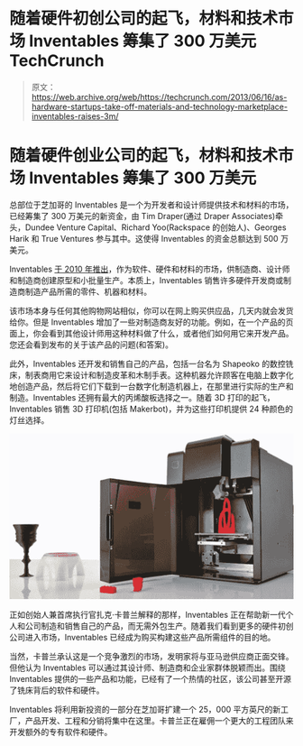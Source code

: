 # 随着硬件初创公司的起飞，材料和技术市场 Inventables 筹集了 300 万美元 TechCrunch

> 原文：<https://web.archive.org/web/https://techcrunch.com/2013/06/16/as-hardware-startups-take-off-materials-and-technology-marketplace-inventables-raises-3m/>

# 随着硬件创业公司的起飞，材料和技术市场 Inventables 筹集了 300 万美元

总部位于芝加哥的 Inventables 是一个为开发者和设计师提供技术和材料的市场，已经筹集了 300 万美元的新资金，由 Tim Draper(通过 Draper Associates)牵头，Dundee Venture Capital、Richard Yoo(Rackspace 的创始人)、Georges Harik 和 True Ventures 参与其中。这使得 Inventables 的资金总额达到 500 万美元。

Inventables [于 2010 年推出](https://web.archive.org/web/20221209021344/https://beta.techcrunch.com/2010/01/27/technology-and-material-marketplace-inventables-scores-2-million-from-true-ventures/)，作为软件、硬件和材料的市场，供制造商、设计师和制造商创建原型和小批量生产。本质上，Inventables 销售许多硬件开发商或制造商制造产品所需的零件、机器和材料。

该市场本身与任何其他购物网站相似，你可以在网上购买供应品，几天内就会发货给你。但是 Inventables 增加了一些对制造商友好的功能。例如，在一个产品的页面上，你会看到其他设计师用这种材料做了什么，或者他们如何用它来开发产品。您还会看到发布的关于该产品的问题(和答案)。

此外，Inventables 还开发和销售自己的产品，包括一台名为 Shapeoko 的数控铣床，制表商用它来设计和制造皮革和木制手表。这种机器允许顾客在电脑上数字化地创造产品，然后将它们下载到一台数字化制造机器上，在那里进行实际的生产和制造。Inventables 还拥有最大的丙烯酸板选择之一。随着 3D 打印的起飞，Inventables 销售 3D 打印机(包括 Makerbot)，并为这些打印机提供 24 种颜色的灯丝选择。

[![invent](img/e82d142cd37645d93b2ec1294b5c71f8.png)](https://web.archive.org/web/20221209021344/https://beta.techcrunch.com/2013/06/16/as-hardware-startups-take-off-materials-and-technology-marketplace-inventables-raises-3m/invent/)

正如创始人兼首席执行官扎克·卡普兰解释的那样，Inventables 正在帮助新一代个人和公司制造和销售自己的产品，而无需外包生产。随着我们看到更多的硬件初创公司进入市场，Inventables 已经成为购买构建这些产品所需组件的目的地。

当然，卡普兰承认这是一个竞争激烈的市场，发明家将与亚马逊供应商正面交锋。但他认为 Inventables 可以通过其设计师、制造商和企业家群体脱颖而出。围绕 Inventables 提供的一些产品和功能，已经有了一个热情的社区，该公司甚至开源了铣床背后的软件和硬件。

Inventables 将利用新投资的一部分在芝加哥扩建一个 25，000 平方英尺的新工厂，产品开发、工程和分销将集中在这里。卡普兰正在雇佣一个更大的工程团队来开发额外的专有软件和硬件。